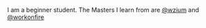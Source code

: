 I am a beginner student.
The Masters I learn from are [@wzium](https://github.com/wzium) and [@workonfire](https://github.com/workonfire)
